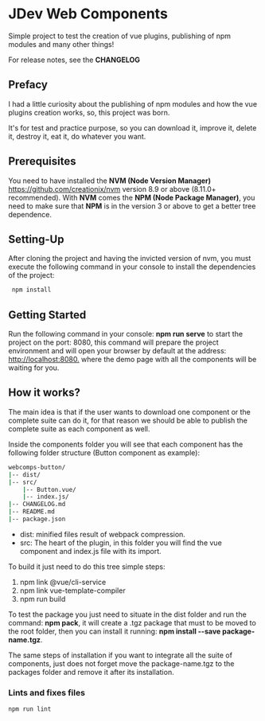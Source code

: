 # JDev Web Components

Simple project to test the creation of vue plugins, publishing of npm modules and many other things!

For release notes, see the **CHANGELOG**

## Prefacy

I had a little curiosity about the publishing of npm modules and how the vue plugins creation works, so, this project was born.

It's for test and practice purpose, so you can download it, improve it, delete it, destroy it, eat it, do whatever you want.

## Prerequisites

You need to have installed the **NVM (Node Version Manager)** <https://github.com/creationix/nvm> version 8.9 or above (8.11.0+ recommended). With **NVM** comes the **NPM (Node Package Manager)**, you need to make sure that **NPM** is in the version 3 or above to get a better tree dependence.

## Setting-Up

After cloning the project and having the invicted version of nvm, you must execute the following command in your console to install the dependencies of the project:

```sh
 npm install
```

## Getting Started

Run the following command in your console: **npm run serve** to start the project on the port: 8080, this command will prepare the project environment and will open your browser by default at the address: <http://localhost:8080.> where the demo page with all the components will be waiting for you.

## How it works?

The main idea is that if the user wants to download one component or the complete suite can do it, for that reason we should be able to publish the complete suite as each component as well.

Inside the components folder you will see that each component has the following folder structure (Button component as example):

```sh
webcomps-button/
|-- dist/
|-- src/
    |-- Button.vue/
    |-- index.js/
|-- CHANGELOG.md
|-- README.md
|-- package.json
```

* dist: minified files result of webpack compression.
* src: The heart of the plugin, in this folder you will find the vue component and index.js file with its import.

To build it just need to do this tree simple steps:

1. npm link @vue/cli-service
2. npm link vue-template-compiler
3. npm run build

To test the package you just need to situate in the dist folder and run the command: **npm pack**, it will create a .tgz package that must to be moved to the root folder, then you can install it running: **npm install --save package-name.tgz**.

The same steps of installation if you want to integrate all the suite of components, just does not forget move the package-name.tgz to the packages folder and remove it after its installation.

### Lints and fixes files
```
npm run lint
```
